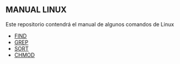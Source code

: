 ## MANUAL LINUX ##

Este repositorio contendrá el manual de algunos comandos de Linux

+ [FIND]()
+ [GREP]()
+ [SORT]()
+ [CHMOD]()